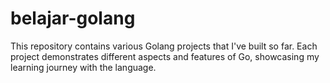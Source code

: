 # belajar-golang

This repository contains various Golang projects that I've built so far. Each project demonstrates different aspects and features of Go, showcasing my learning journey with the language.
